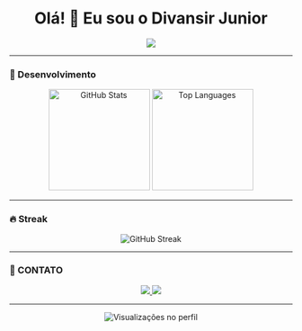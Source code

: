 <h1 align="center">Olá! 👋 Eu sou o Divansir Junior</h1>

<p align="center">
  <img src="https://readme-typing-svg.demolab.com?font=Fira+Code&size=22&pause=1000&color=F75C7E&center=true&vCenter=true&width=435&lines=Bem-vindo+ao+meu+perfil!;+Java+%7C+Spring+Boot+%7C+API+REST" />
</p>

---

### 🚀 Desenvolvimento

<p align="center">
  <img src="https://github-readme-stats.vercel.app/api?username=Divansir-Junior&show_icons=true&theme=dracula&hide_border=true&bg_color=181424&cache_seconds=1" alt="GitHub Stats" height="180"/>
  <img src="https://github-readme-stats.vercel.app/api/top-langs/?username=Divansir-Junior&layout=compact&theme=dracula&hide_border=true&bg_color=181424&cache_seconds=1" alt="Top Languages" height="180"/>
</p>

---

### 🔥 Streak 

<p align="center">
  <img src="https://streak-stats.demolab.com?user=Divansir-Junior&theme=dracula&hide_border=true&background=181424" alt="GitHub Streak" />
</p>

---

### 🤝 CONTATO

<div align="center">
  <a href="https://mail.google.com/mail/?view=cm&fs=1&to=scrobutj@gmail.com" target="_blank">
    <img src="https://img.shields.io/badge/Gmail-EA4335?style=for-the-badge&logo=Gmail&logoColor=white" />
  </a>

  <a href="https://www.linkedin.com/in/divonsir-scrobut" target="_blank">
    <img src="https://img.shields.io/badge/LinkedIn-0A66C2?style=for-the-badge&logo=linkedin&logoColor=white" />
  </a>
</div>

---

<p align="center">
  <img src="https://komarev.com/ghpvc/?username=Divansir-Junior&color=blueviolet" alt="Visualizações no perfil" />
</p>
